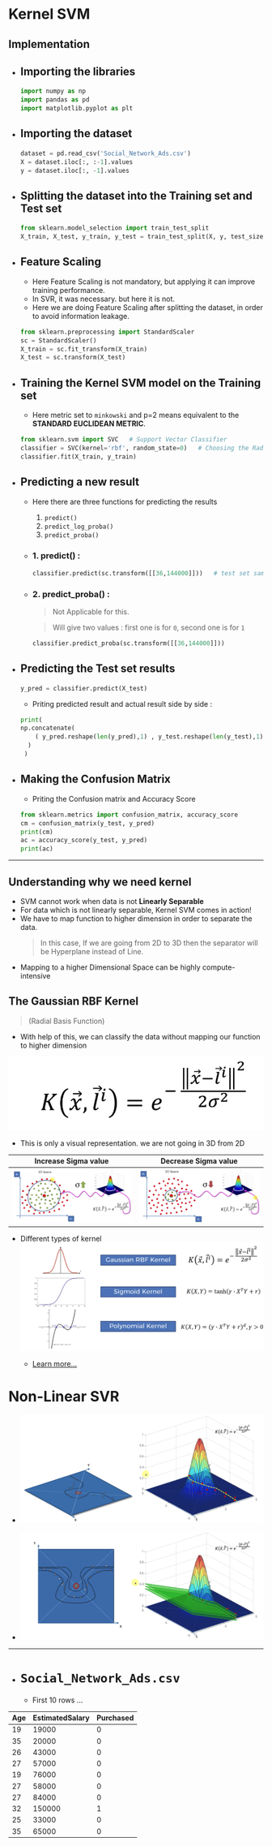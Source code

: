 # Kernel SVM

## **Implementation**

- ## Importing the libraries
	```py
	import numpy as np
	import pandas as pd
	import matplotlib.pyplot as plt
	```

- ## Importing the dataset
	```py
	dataset = pd.read_csv('Social_Network_Ads.csv')
	X = dataset.iloc[:, :-1].values
	y = dataset.iloc[:, -1].values
	```

- ## Splitting the dataset into the Training set and Test set
	```py
	from sklearn.model_selection import train_test_split
	X_train, X_test, y_train, y_test = train_test_split(X, y, test_size = 0.25, random_state=0)
	```

- ## Feature Scaling
	- Here Feature Scaling is not mandatory, but applying it can improve training performance.
	- In SVR, it was necessary. but here it is not.
	- Here we are doing Feature Scaling after splitting the dataset, in order to  avoid information leakage.
	```py
	from sklearn.preprocessing import StandardScaler
	sc = StandardScaler()
	X_train = sc.fit_transform(X_train)
	X_test = sc.transform(X_test)
	```
	
- ## Training the Kernel SVM model on the Training set
	- Here metric set to `minkowski` and p=2 means equivalent to the **STANDARD EUCLIDEAN METRIC**.
	```py
	from sklearn.svm import SVC   # Support Vector Classifier
	classifier = SVC(kernel='rbf', random_state=0)   # Choosing the Radial Basis Kernel which is by default! anyways... :)
	classifier.fit(X_train, y_train)
	```	
- ## Predicting a new result
	- Here there are three functions for predicting the results
		1. `predict()`
		2. `predict_log_proba()`
		3. `predict_proba()`
	- ### 1. predict() : 
		```py
		classifier.predict(sc.transform([[36,144000]]))   # test set sample without feature scaling
		```

	- ### 2. predict_proba() : 
		> Not Applicable for this.
		
		> Will give two values : first one is for `0`, second one is for `1`
		```py
		classifier.predict_proba(sc.transform([[36,144000]]))
		```

- ## Predicting the Test set results
	```py
	y_pred = classifier.predict(X_test)
	```

	- Priting predicted result and actual result side by side : 
	```py
	print(
    np.concatenate(
        ( y_pred.reshape(len(y_pred),1) , y_test.reshape(len(y_test),1) ) , 1
      )
     )
	```

- ## Making the Confusion Matrix

	- Priting the Confusion matrix and Accuracy Score
	```py
	from sklearn.metrics import confusion_matrix, accuracy_score
	cm = confusion_matrix(y_test, y_pred)
	print(cm)
	ac = accuracy_score(y_test, y_pred)
	print(ac)
	```


---

## Understanding why we need kernel

- SVM cannot work when data is not **Linearly Separable**
- For data which is not linearly separable, Kernel SVM comes in action!
- We have to map function to higher dimension in order to separate the data.
	> In this case, If we are going from 2D to 3D then the separator will be Hyperplane instead of Line.
- Mapping to a higher Dimensional Space can be highly compute-intensive

## The Gaussian RBF Kernel

> (Radial Basis Function)
	
- With help of this, we can classify the data without mapping our function to higher dimension

![RBF Kernel formula](./assets/the_gaussian_RBF_kernel.png)

- This is only a visual representation. we are not going in 3D from 2D

| Increase Sigma value | Decrease Sigma value |
|---|---|
| ![Will Increase the span of curve](./assets/increase_sigma.png "Will Increase the span of curve") | ![Will Decrease the span of curve](./assets/decrease_sigma.png "Will Decrease the span of curve") |

- Different types of kernel
	![Types of Kernels](./assets/types_of_kernels.png "Types of Kernels") 

	- [Learn more...](https://datafreakankur.com/machine-learning-kernel-functions-3d-visualization/)

# Non-Linear SVR

- ![Non Linear SVR](./assets/non_linear_SVR.png "Non Linear SVR") 

- ![Non Linear SVR](./assets/non_linear_SVR_2.png "Non Linear SVR 2") 


---

- # `Social_Network_Ads.csv`
	- First 10 rows ...
	
|Age|EstimatedSalary|Purchased|
|---|---------------|---------|
|19 |19000          |0        |
|35 |20000          |0        |
|26 |43000          |0        |
|27 |57000          |0        |
|19 |76000          |0        |
|27 |58000          |0        |
|27 |84000          |0        |
|32 |150000         |1        |
|25 |33000          |0        |
|35 |65000          |0        |